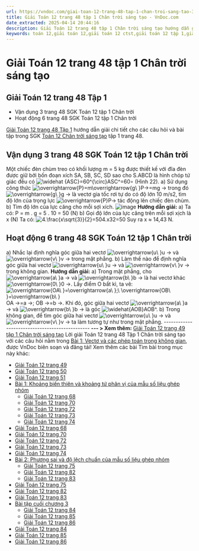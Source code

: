 ```yaml
---
url: https://vndoc.com/giai-toan-12-trang-48-tap-1-chan-troi-sang-tao-325787
title: Giải Toán 12 trang 48 tập 1 Chân trời sáng tạo - VnDoc.com
date_extracted: 2025-04-14 20:44:16
description: Giải Toán 12 trang 48 tập 1 Chân trời sáng tạo hướng dẫn giải chi tiết các câu hỏi và bài tập trong SGK Toán 12 Chân trời sáng tạo tập 1.
keywords: toán 12,giải toán 12,giải toán 12 ctst,giải toán 12 tập 1,giải toán 12 Chân trời sáng tạo,toán 12 Chân trời sáng tạo tập 1,toán 12 Chân trời sáng tạo,Toán 12 Chân trời sáng tạo Bài 1,giải Toán 12 Chân trời sáng tạo Bài 1,Toán 12 Chân trời sáng tạo bài 1 Vectơ và các phép toán trong không gian,Vectơ và các phép toán trong không gian,giải toán 12 trang 48,toán 12 trang 48,giải toán 12 trang 48 chân trời,toán 12 trang 48 chân trời,toán 12 trang 48 tập 1
---
```


# Giải Toán 12 trang 48 tập 1 Chân trời sáng tạo
## **Giải Toán 12 trang 48 Tập 1**
  * Vận dụng 3 trang 48 SGK Toán 12 tập 1 Chân trời
  * Hoạt động 6 trang 48 SGK Toán 12 tập 1 Chân trời

[Giải Toán 12 trang 48 Tập 1](<https://vndoc.com/giai-toan-12-trang-48-tap-1-chan-troi-sang-tao-325787>) hướng dẫn giải chi tiết cho các câu hỏi và bài tập trong SGK [Toán 12 Chân trời sáng tạo](<https://vndoc.com/toan-12-chan-troi-sang-tao>) tập 1 trang 48.
## Vận dụng 3 trang 48 SGK Toán 12 tập 1 Chân trời
Một chiếc đèn chùm treo có khối lượng m = 5 kg được thiết kế với đĩa đèn được giữ bởi bốn đoạn xích SA, SB, SC, SD sao cho S.ABCD là hình chóp tứ giác đều có ![\\widehat {ASC}=60^{\\circ}](https://i.vdoc.vn/data/image/blank.png)ASC^=60∘ \(Hình 22\).
a\) Sử dụng công thức ![\\overrightarrow{P}=m\\overrightarrow{g\\ }](https://i.vdoc.vn/data/image/blank.png)P→=mg → trong đó ![\\overrightarrow{g\\ }](https://i.vdoc.vn/data/image/blank.png)g → là vectơ gia tốc rơi tự do có độ lớn 10 m/s2, tìm độ lớn của trọng lực ![\\overrightarrow{P}](https://i.vdoc.vn/data/image/blank.png)P→ tác động lên chiếc đèn chùm.
b\) Tìm độ lớn của lực căng cho mỗi sợi xích.
![image](https://i.vdoc.vn/data/image/2024/08/05/638584463882258796.png)
**Hướng dẫn giải:**
a\) Ta có: P = m . g = 5 . 10 = 50 \(N\)
b\) Gọi độ lớn của lực căng trên mỗi sợi xịch là x \(N\)
Ta có: ![4.\\frac{x\\sqrt{3}}{2}=50](https://i.vdoc.vn/data/image/blank.png)4.x32=50
Suy ra x ≈ 14,43 N.
## Hoạt động 6 trang 48 SGK Toán 12 tập 1 Chân trời
a\) Nhắc lại định nghĩa góc giữa hai vectơ ![\\overrightarrow{u\\ }](https://i.vdoc.vn/data/image/blank.png)u → và ![\\overrightarrow{v\\ }](https://i.vdoc.vn/data/image/blank.png)v → trong mặt phẳng.
b\) Làm thế nào để định nghĩa góc giữa hai vectơ ![\\overrightarrow{u\\ }](https://i.vdoc.vn/data/image/blank.png)u → và ![\\overrightarrow{v\\ }](https://i.vdoc.vn/data/image/blank.png)v → trong không gian.
**Hướng dẫn giải:**
a\) Trong mặt phẳng, cho ![\\overrightarrow{a\\ }](https://i.vdoc.vn/data/image/blank.png)a → và ![\\overrightarrow{b\\ }](https://i.vdoc.vn/data/image/blank.png)b → là hai vectơ khác ![\\overrightarrow{0\\ }](https://i.vdoc.vn/data/image/blank.png)0 →. Lấy điểm O bất kì, ta vẽ: ![\\overrightarrow{OA\\ }=\\overrightarrow{a\\ };\\ \\overrightarrow{OB\\ }=\\overrightarrow{b\\ }](https://i.vdoc.vn/data/image/blank.png)OA →=a →; OB →=b →. Khi đó, góc giữa hai vectơ ![\\overrightarrow{a\\ }](https://i.vdoc.vn/data/image/blank.png)a → và ![\\overrightarrow{b\\ }](https://i.vdoc.vn/data/image/blank.png)b → là góc ![\\widehat{AOB}](https://i.vdoc.vn/data/image/blank.png)AOB^.
b\) Trong không gian, để tìm góc giữa hai vectơ ![\\overrightarrow{u\\ }](https://i.vdoc.vn/data/image/blank.png)u → và ![\\overrightarrow{v\\ }](https://i.vdoc.vn/data/image/blank.png)v → ta làm tương tự như trong mặt phẳng.
\-----------------------------------------------
**\--- > Xem thêm:** [Giải Toán 12 trang 49 tập 1 Chân trời sáng tạo](<https://vndoc.com/giai-toan-12-trang-49-tap-1-chan-troi-sang-tao-325789>)
Lời giải Toán 12 trang 48 Tập 1 Chân trời sáng tạo với các câu hỏi nằm trong [Bài 1: Vectơ và các phép toán trong không gian](<https://vndoc.com/toan-12-chan-troi-sang-tao-bai-1-vecto-va-cac-phep-toan-trong-khong-gian-320412>), được VnDoc biên soạn và đăng tải\!
Xem thêm các bài Tìm bài trong mục này khác:
  * [Giải Toán 12 trang 49](</giai-toan-12-trang-49-tap-1-chan-troi-sang-tao-325789>)
  * [Giải Toán 12 trang 50](</giai-toan-12-trang-50-tap-1-chan-troi-sang-tao-325796>)
  * [Giải Toán 12 trang 51](</giai-toan-12-trang-51-tap-1-chan-troi-sang-tao-325803>)
  * [Bài 1: Khoảng biến thiên và khoảng tứ phân vị của mẫu số liệu ghép nhóm](</toan-12-chan-troi-sang-tao-bai-1-khoang-bien-thien-va-khoang-tu-phan-vi-cua-mau-so-lieu-ghep-nhom-320493>)
    * [Giải Toán 12 trang 68](</giai-toan-12-trang-68-tap-1-chan-troi-sang-tao-328143>)
    * [Giải Toán 12 trang 70](</giai-toan-12-trang-70-tap-1-chan-troi-sang-tao-328144>)
    * [Giải Toán 12 trang 72](</giai-toan-12-trang-72-tap-1-chan-troi-sang-tao-328180>)
    * [Giải Toán 12 trang 73](</giai-toan-12-trang-73-tap-1-chan-troi-sang-tao-328187>)
    * [Giải Toán 12 trang 74](</giai-toan-12-trang-74-tap-1-chan-troi-sang-tao-328193>)
  * [Giải Toán 12 trang 68](</giai-toan-12-trang-68-tap-1-chan-troi-sang-tao-328143>)
  * [Giải Toán 12 trang 70](</giai-toan-12-trang-70-tap-1-chan-troi-sang-tao-328144>)
  * [Giải Toán 12 trang 72](</giai-toan-12-trang-72-tap-1-chan-troi-sang-tao-328180>)
  * [Giải Toán 12 trang 73](</giai-toan-12-trang-73-tap-1-chan-troi-sang-tao-328187>)
  * [Giải Toán 12 trang 74](</giai-toan-12-trang-74-tap-1-chan-troi-sang-tao-328193>)
  * [Bài 2: Phương sai và độ lệch chuẩn của mẫu số liệu ghép nhóm](</toan-12-chan-troi-sang-tao-bai-2-phuong-sai-va-do-lech-chuan-cua-mau-so-lieu-ghep-nhom-320494>)
    * [Giải Toán 12 trang 75](</giai-toan-12-trang-75-tap-1-chan-troi-sang-tao-328194>)
    * [Giải Toán 12 trang 82](</giai-toan-12-trang-82-tap-1-chan-troi-sang-tao-328197>)
    * [Giải Toán 12 trang 83](</giai-toan-12-trang-83-tap-1-chan-troi-sang-tao-328202>)
  * [Giải Toán 12 trang 75](</giai-toan-12-trang-75-tap-1-chan-troi-sang-tao-328194>)
  * [Giải Toán 12 trang 82](</giai-toan-12-trang-82-tap-1-chan-troi-sang-tao-328197>)
  * [Giải Toán 12 trang 83](</giai-toan-12-trang-83-tap-1-chan-troi-sang-tao-328202>)
  * [Bài tập cuối chương 3](</toan-12-chan-troi-sang-tao-bai-tap-cuoi-chuong-3-320521>)
    * [Giải Toán 12 trang 84](</giai-toan-12-trang-84-tap-1-chan-troi-sang-tao-328266>)
    * [Giải Toán 12 trang 85](</giai-toan-12-trang-85-tap-1-chan-troi-sang-tao-328272>)
    * [Giải Toán 12 trang 86](</giai-toan-12-trang-86-tap-1-chan-troi-sang-tao-328275>)
  * [Giải Toán 12 trang 84](</giai-toan-12-trang-84-tap-1-chan-troi-sang-tao-328266>)
  * [Giải Toán 12 trang 85](</giai-toan-12-trang-85-tap-1-chan-troi-sang-tao-328272>)
  * [Giải Toán 12 trang 86](</giai-toan-12-trang-86-tap-1-chan-troi-sang-tao-328275>)

